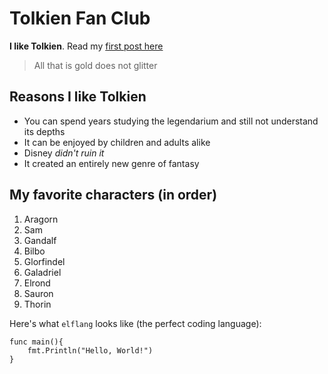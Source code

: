 # Tolkien Fan Club

**I like Tolkien**. Read my [first post here](/majesty)

> All that is gold does not glitter

## Reasons I like Tolkien

* You can spend years studying the legendarium and still not understand its depths
* It can be enjoyed by children and adults alike
* Disney *didn't ruin it*
* It created an entirely new genre of fantasy

## My favorite characters (in order)

1. Aragorn
2. Sam
3. Gandalf
4. Bilbo
5. Glorfindel
6. Galadriel
7. Elrond
8. Sauron
9. Thorin

Here's what `elflang` looks like (the perfect coding language):

```
func main(){
    fmt.Println("Hello, World!")
}
```
